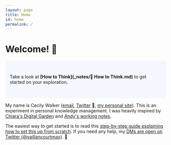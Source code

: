 ```yaml
---
layout: page
title: Home
id: home
permalink: /
---
```


# Welcome! 🌱

<p style="padding: 3em 1em; background: #f5f7ff; border-radius: 4px;">
  Take a look at <span style="font-weight: bold">[How to Think](_notes/🤔 How to Think.md)</span> to get started on your exploration.
</p>

My name is Cecily Walker ([email](6wjonkplb@relay.firefox.com), [Twitter](https://twitter.com/skeskali/) 🔏, [my personal site](cecily.info)). This is an experiment in personal knowledge management. I was heavily inspired by [Chiara's Digital Garden](https://www.craft.do/s/ByjupAMfZgN6dW) and [Andy's working notes](https://notes.andymatuschak.org/About_these_notes).

The easiest way to get started is to read this [step-by-step guide explaining how to set this up from scratch](https://maximevaillancourt.com/blog/setting-up-your-own-digital-garden-with-jekyll). If you need any help, my [DMs are open on Twitter (@vaillancourtmax)](https://twitter.com/vaillancourtmax). 👋

<style>
  .wrapper {
    max-width: 46em;
  }
</style>
